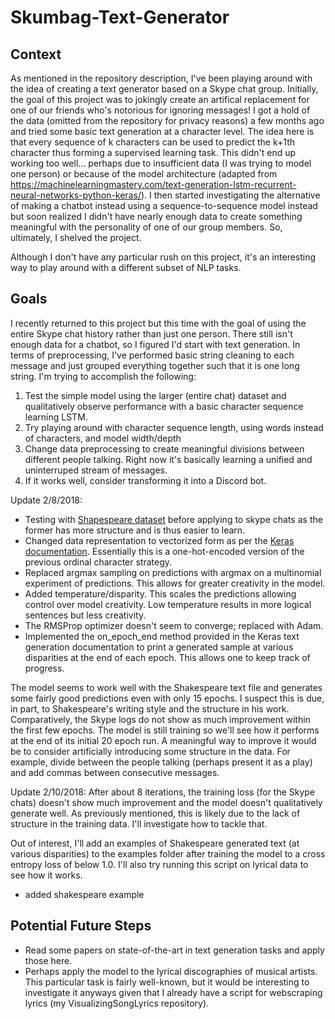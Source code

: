 # Skumbag-Text-Generator

## Context
As mentioned in the repository description, I've been playing around with the idea of creating a text generator based on a Skype chat group. Initially, the goal of this project was to jokingly create an artifical replacement for one of our friends who's notorious for ignoring messages! I got a hold of the data (omitted from the repository for privacy reasons) a few months ago and tried some basic text generation at a character level. The idea here is that every sequence of k characters can be used to predict the k+1th character thus forming a supervised learning task. This didn't end up working too well... perhaps due to insufficient data (I was trying to model one person) or because of the model architecture (adapted from https://machinelearningmastery.com/text-generation-lstm-recurrent-neural-networks-python-keras/). I then started investigating the alternative of making a chatbot instead using a sequence-to-sequence model instead but soon realized I didn't have nearly enough data to create something meaningful with the personality of one of our group members. So, ultimately, I shelved the project.

Although I don't have any particular rush on this project, it's an interesting way to play around with a different subset of NLP tasks.

## Goals
I recently returned to this project but this time with the goal of using the entire Skype chat history rather than just one person. There still isn't enough data for a chatbot, so I figured I'd start with text generation. In terms of preprocessing, I've performed basic string cleaning to each message and just grouped everything together such that it is one long string. I'm trying to accomplish the following:
1. Test the simple model using the larger (entire chat) dataset and qualitatively observe performance with a basic character sequence learning LSTM.
2. Try playing around with character sequence length, using words instead of characters, and model width/depth
3. Change data preprocessing to create meaningful divisions between different people talking. Right now it's basically learning a unified and uninterruped stream of messages.
4. If it works well, consider transforming it into a Discord bot.

Update 2/8/2018:
- Testing with [Shapespeare dataset](https://github.com/karpathy/char-rnn/blob/master/data/tinyshakespeare/input.txt) before applying to skype chats as the former has more structure and is thus easier to learn.
- Changed data representation to vectorized form as per the [Keras documentation](https://github.com/keras-team/keras/blob/master/examples/lstm_text_generation.py). Essentially this is a one-hot-encoded version of the previous ordinal character strategy.
- Replaced argmax sampling on predictions with argmax on a multinomial experiment of predictions. This allows for greater creativity in the model.
- Added temperature/disparity. This scales the predictions allowing control over model creativity. Low temperature results in more logical sentences but less creativity.
- The RMSProp optimizer doesn't seem to converge; replaced with Adam.
- Implemented the on_epoch_end method provided in the Keras text generation documentation to print a generated sample at various disparities at the end of each epoch. This allows one to keep track of progress.

The model seems to work well with the Shakespeare text file and generates some fairly good predictions even with only 15 epochs. I suspect this is due, in part, to Shakespeare's writing style and the structure in his work. Comparatively, the Skype logs do not show as much improvement within the first few epochs. The model is still training so we'll see how it performs at the end of its initial 20 epoch run. A meaningful way to improve it would be to consider artificially introducing some structure in the data. For example, divide between the people talking (perhaps present it as a play) and add commas between consecutive messages.

Update 2/10/2018:
After about 8 iterations, the training loss (for the Skype chats) doesn't show much improvement and the model doesn't qualitatively generate well. As previously mentioned, this is likely due to the lack of structure in the training data. I'll investigate how to tackle that.

Out of interest, I'll add an examples of Shakespeare generated text (at various disparities) to the examples folder after training the model to a cross entropy loss of below 1.0. I'll also try running this script on lyrical data to see how it works.
- added shakespeare example

## Potential Future Steps
- Read some papers on state-of-the-art in text generation tasks and apply those here.
- Perhaps apply the model to the lyrical discographies of musical artists. This particular task is fairly well-known, but it would be interesting to investigate it anyways given that I already have a script for webscraping lyrics (my VisualizingSongLyrics repository).

